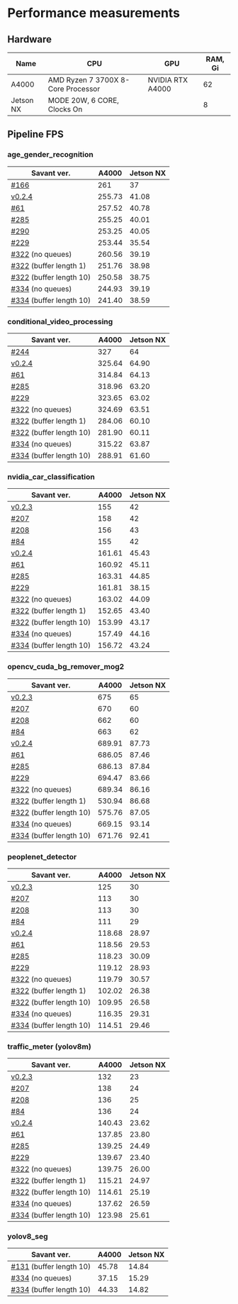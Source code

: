 # Performance measurements

## Hardware

| Name      | CPU                                | GPU              | RAM, Gi |
|-----------|------------------------------------|------------------|---------|
| A4000     | AMD Ryzen 7 3700X 8-Core Processor | NVIDIA RTX A4000 | 62      |
| Jetson NX | MODE 20W, 6 CORE, Clocks On        |                  | 8       |

## Pipeline FPS

### age_gender_recognition

| Savant ver.                                                                      | A4000  | Jetson NX |
|----------------------------------------------------------------------------------|--------|-----------|
| [#166](https://github.com/insight-platform/Savant/issues/166)                    | 261    | 37        |
| [v0.2.4](https://github.com/insight-platform/Savant/tree/v0.2.4)                 | 255.73 | 41.08     |
| [#61](https://github.com/insight-platform/Savant/issues/61)                      | 257.52 | 40.78     |
| [#285](https://github.com/insight-platform/Savant/issues/285)                    | 255.25 | 40.01     |
| [#290](https://github.com/insight-platform/Savant/issues/290)                    | 253.25 | 40.05     |
| [#229](https://github.com/insight-platform/Savant/issues/229)                    | 253.44 | 35.54     |
| [#322](https://github.com/insight-platform/Savant/issues/322) (no queues)        | 260.56 | 39.19     |
| [#322](https://github.com/insight-platform/Savant/issues/322) (buffer length 1)  | 251.76 | 38.98     |
| [#322](https://github.com/insight-platform/Savant/issues/322) (buffer length 10) | 250.58 | 38.75     |
| [#334](https://github.com/insight-platform/Savant/issues/334) (no queues)        | 244.93 | 39.19     |
| [#334](https://github.com/insight-platform/Savant/issues/334) (buffer length 10) | 241.40 | 38.59     |

### conditional_video_processing

| Savant ver.                                                                      | A4000  | Jetson NX |
|----------------------------------------------------------------------------------|--------|-----------|
| [#244](https://github.com/insight-platform/Savant/issues/244)                    | 327    | 64        |
| [v0.2.4](https://github.com/insight-platform/Savant/tree/v0.2.4)                 | 325.64 | 64.90     |
| [#61](https://github.com/insight-platform/Savant/issues/61)                      | 314.84 | 64.13     |
| [#285](https://github.com/insight-platform/Savant/issues/285)                    | 318.96 | 63.20     |
| [#229](https://github.com/insight-platform/Savant/issues/229)                    | 323.65 | 63.02     |
| [#322](https://github.com/insight-platform/Savant/issues/322) (no queues)        | 324.69 | 63.51     |
| [#322](https://github.com/insight-platform/Savant/issues/322) (buffer length 1)  | 284.06 | 60.10     |
| [#322](https://github.com/insight-platform/Savant/issues/322) (buffer length 10) | 281.90 | 60.11     |
| [#334](https://github.com/insight-platform/Savant/issues/334) (no queues)        | 315.22 | 63.87     |
| [#334](https://github.com/insight-platform/Savant/issues/334) (buffer length 10) | 288.91 | 61.60     |

### nvidia_car_classification

| Savant ver.                                                                      | A4000  | Jetson NX |
|----------------------------------------------------------------------------------|--------|-----------|
| [v0.2.3](https://github.com/insight-platform/Savant/tree/v0.2.3)                 | 155    | 42        |
| [#207](https://github.com/insight-platform/Savant/issues/207)                    | 158    | 42        |
| [#208](https://github.com/insight-platform/Savant/issues/208)                    | 156    | 43        |
| [#84](https://github.com/insight-platform/Savant/issues/84)                      | 155    | 42        |
| [v0.2.4](https://github.com/insight-platform/Savant/tree/v0.2.4)                 | 161.61 | 45.43     |
| [#61](https://github.com/insight-platform/Savant/issues/61)                      | 160.92 | 45.11     |
| [#285](https://github.com/insight-platform/Savant/issues/285)                    | 163.31 | 44.85     |
| [#229](https://github.com/insight-platform/Savant/issues/229)                    | 161.81 | 38.15     |
| [#322](https://github.com/insight-platform/Savant/issues/322) (no queues)        | 163.02 | 44.09     |
| [#322](https://github.com/insight-platform/Savant/issues/322) (buffer length 1)  | 152.65 | 43.40     |
| [#322](https://github.com/insight-platform/Savant/issues/322) (buffer length 10) | 153.99 | 43.17     |
| [#334](https://github.com/insight-platform/Savant/issues/334) (no queues)        | 157.49 | 44.16     |
| [#334](https://github.com/insight-platform/Savant/issues/334) (buffer length 10) | 156.72 | 43.24     |

### opencv_cuda_bg_remover_mog2

| Savant ver.                                                                      | A4000  | Jetson NX |
|----------------------------------------------------------------------------------|--------|-----------|
| [v0.2.3](https://github.com/insight-platform/Savant/tree/v0.2.3)                 | 675    | 65        |
| [#207](https://github.com/insight-platform/Savant/issues/207)                    | 670    | 60        |
| [#208](https://github.com/insight-platform/Savant/issues/208)                    | 662    | 60        |
| [#84](https://github.com/insight-platform/Savant/issues/84)                      | 663    | 62        |
| [v0.2.4](https://github.com/insight-platform/Savant/tree/v0.2.4)                 | 689.91 | 87.73     |
| [#61](https://github.com/insight-platform/Savant/issues/61)                      | 686.05 | 87.46     |
| [#285](https://github.com/insight-platform/Savant/issues/285)                    | 686.13 | 87.84     |
| [#229](https://github.com/insight-platform/Savant/issues/229)                    | 694.47 | 83.66     |
| [#322](https://github.com/insight-platform/Savant/issues/322) (no queues)        | 689.34 | 86.16     |
| [#322](https://github.com/insight-platform/Savant/issues/322) (buffer length 1)  | 530.94 | 86.68     |
| [#322](https://github.com/insight-platform/Savant/issues/322) (buffer length 10) | 575.76 | 87.05     |
| [#334](https://github.com/insight-platform/Savant/issues/334) (no queues)        | 669.15 | 93.14     |
| [#334](https://github.com/insight-platform/Savant/issues/334) (buffer length 10) | 671.76 | 92.41     |

### peoplenet_detector

| Savant ver.                                                                      | A4000  | Jetson NX |
|----------------------------------------------------------------------------------|--------|-----------|
| [v0.2.3](https://github.com/insight-platform/Savant/tree/v0.2.3)                 | 125    | 30        |
| [#207](https://github.com/insight-platform/Savant/issues/207)                    | 113    | 30        |
| [#208](https://github.com/insight-platform/Savant/issues/208)                    | 113    | 30        |
| [#84](https://github.com/insight-platform/Savant/issues/84)                      | 111    | 29        |
| [v0.2.4](https://github.com/insight-platform/Savant/tree/v0.2.4)                 | 118.68 | 28.97     |
| [#61](https://github.com/insight-platform/Savant/issues/61)                      | 118.56 | 29.53     |
| [#285](https://github.com/insight-platform/Savant/issues/285)                    | 118.23 | 30.09     |
| [#229](https://github.com/insight-platform/Savant/issues/229)                    | 119.12 | 28.93     |
| [#322](https://github.com/insight-platform/Savant/issues/322) (no queues)        | 119.79 | 30.57     |
| [#322](https://github.com/insight-platform/Savant/issues/322) (buffer length 1)  | 102.02 | 26.38     |
| [#322](https://github.com/insight-platform/Savant/issues/322) (buffer length 10) | 109.95 | 26.58     |
| [#334](https://github.com/insight-platform/Savant/issues/334) (no queues)        | 116.35 | 29.31     |
| [#334](https://github.com/insight-platform/Savant/issues/334) (buffer length 10) | 114.51 | 29.46     |

### traffic_meter (yolov8m)

| Savant ver.                                                                      | A4000  | Jetson NX |
|----------------------------------------------------------------------------------|--------|-----------|
| [v0.2.3](https://github.com/insight-platform/Savant/tree/v0.2.3)                 | 132    | 23        |
| [#207](https://github.com/insight-platform/Savant/issues/207)                    | 138    | 24        |
| [#208](https://github.com/insight-platform/Savant/issues/208)                    | 136    | 25        |
| [#84](https://github.com/insight-platform/Savant/issues/84)                      | 136    | 24        |
| [v0.2.4](https://github.com/insight-platform/Savant/tree/v0.2.4)                 | 140.43 | 23.62     |
| [#61](https://github.com/insight-platform/Savant/issues/61)                      | 137.85 | 23.80     |
| [#285](https://github.com/insight-platform/Savant/issues/285)                    | 139.25 | 24.49     |
| [#229](https://github.com/insight-platform/Savant/issues/229)                    | 139.67 | 23.40     |
| [#322](https://github.com/insight-platform/Savant/issues/322) (no queues)        | 139.75 | 26.00     |
| [#322](https://github.com/insight-platform/Savant/issues/322) (buffer length 1)  | 115.21 | 24.97     |
| [#322](https://github.com/insight-platform/Savant/issues/322) (buffer length 10) | 114.61 | 25.19     |
| [#334](https://github.com/insight-platform/Savant/issues/334) (no queues)        | 137.62 | 26.59     |
| [#334](https://github.com/insight-platform/Savant/issues/334) (buffer length 10) | 123.98 | 25.61     |

### yolov8_seg

| Savant ver.                                                                       | A4000 | Jetson NX |
|-----------------------------------------------------------------------------------|-------|-----------|
| [#131](https://github.com/insight-platform/Savant/issues/131) (buffer length 10)  | 45.78 | 14.84     |
| [#334](https://github.com/insight-platform/Savant/issues/334) (no queues)         | 37.15 | 15.29     |
| [#334](https://github.com/insight-platform/Savant/issues/334) (buffer length 10)  | 44.33 | 14.82     |
